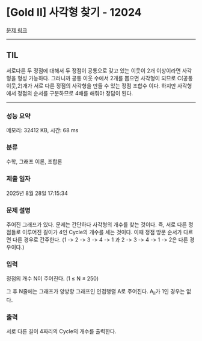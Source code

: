 # [Gold II] 사각형 찾기 - 12024 

[문제 링크](https://www.acmicpc.net/problem/12024) 

---
## TIL

서로다른 두 정점에 대해서 두 정점이 공통으로 갖고 있는 이웃이 2개 이상이라면 사각형을 형성 가능하다.
그러니까 공통 이웃 수에서 2개를 뽑으면 사각형이 되므로 C(공통이웃,2)개가 서로 다른 정점의 사각형을 만들 수 있는 정점 조합수 이다.
하지만 사각형에서 정점의 순서를 구분하므로 4배를 해줘야 정답이 된다.

---
### 성능 요약

메모리: 32412 KB, 시간: 68 ms

### 분류

수학, 그래프 이론, 조합론

### 제출 일자

2025년 8월 28일 17:15:34

### 문제 설명

<p>주어진 그래프가 있다. 문제는 간단하다 사각형의 개수를 찾는 것이다. 즉, 서로 다른 정점들로 이루어진 길이가 4인 Cycle의 개수를 세는 것이다. 이때 정점 방문 순서가 다르면 다른 경우로 간주한다. (1 -> 2 -> 3 -> 4 -> 1 과 2 -> 3 -> 4 -> 1 -> 2은 다른 경우이다.)</p>

### 입력 

 <p>정점의 개수 N이 주어진다. (1 ≤ N ≤ 250)</p>

<p>그 후 N줄에는 그래프가 양방향 그래프인 인접행렬 A로 주어진다. A<sub>ii</sub>가 1인 경우는 없다.</p>

### 출력 

 <p>서로 다른 길이 4짜리의 Cycle의 개수를 출력한다.</p>

